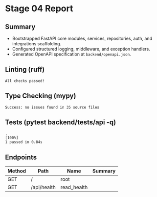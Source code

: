 # Stage 04 Report

## Summary
- Bootstrapped FastAPI core modules, services, repositories, auth, and integrations scaffolding.
- Configured structured logging, middleware, and exception handlers.
- Generated OpenAPI specification at `backend/openapi.json`.

## Linting (ruff)
```
All checks passed!
```

## Type Checking (mypy)
```
Success: no issues found in 35 source files
```

## Tests (pytest backend/tests/api -q)
```
.                                                                                                                        [100%]
1 passed in 0.84s
```

## Endpoints
| Method | Path | Name | Summary |
|---|---|---|---|
| GET | / | root |  |
| GET | /api/health | read_health |  |
